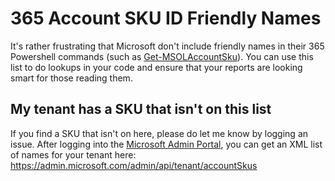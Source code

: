 # 365 Account SKU ID Friendly Names
It's rather frustrating that Microsoft don't include friendly names in their 365 Powershell commands (such as [Get-MSOLAccountSku](https://docs.microsoft.com/en-us/powershell/module/msonline/get-msolaccountsku?view=azureadps-1.0)).
You can use this list to do lookups in your code and ensure that your reports are looking smart for those reading them.

## My tenant has a SKU that isn't on this list
If you find a SKU that isn't on here, please do let me know by logging an issue.
After logging into the [Microsoft Admin Portal](https://admin.microsoft.com), you can get an XML list of names for your tenant here: https://admin.microsoft.com/admin/api/tenant/accountSkus
